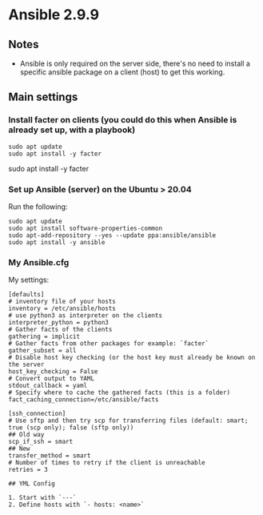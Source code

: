 # Ansible 2.9.9

## Notes
- Ansible is only required on the server side, there's no need to install a specific ansible package on a client (host) to get this working.

## Main settings
### Install facter on clients (you could do this when Ansible is already set up, with a playbook)
```
sudo apt update
sudo apt install -y facter
```

sudo apt install -y facter
### Set up Ansible (server) on the Ubuntu > 20.04

Run the following:
```
sudo apt update
sudo apt install software-properties-common
sudo apt-add-repository --yes --update ppa:ansible/ansible
sudo apt install -y ansible
```

### My Ansible.cfg
My settings:
```
[defaults]
# inventory file of your hosts
inventory = /etc/ansible/hosts
# use python3 as interpreter on the clients
interpreter_python = python3
# Gather facts of the clients
gathering = implicit
# Gather facts from other packages for example: `facter`
gather_subset = all
# Disable host key checking (or the host key must already be known on the server
host_key_checking = False
# Convert output to YAML
stdout_callback = yaml
# Specify where to cache the gathered facts (this is a folder)
fact_caching_connection=/etc/ansible/facts

[ssh_connection]
# Use sftp and then try scp for transferring files (default: smart; true (scp only); false (sftp only))
## Old way
scp_if_ssh = smart
## New
transfer_method = smart
# Number of times to retry if the client is unreachable
retries = 3

## YML Config

1. Start with `---`
2. Define hosts with `- hosts: <name>`
